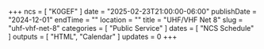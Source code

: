 +++
ncs = [ "K0GEF" ]
date = "2025-02-23T21:00:00-06:00"
publishDate = "2024-12-01"
endTime = ""
location = ""
title = "UHF/VHF Net 8"
slug = "uhf-vhf-net-8"
categories = [ "Public Service" ]
dates = [ "NCS Schedule" ]
outputs = [ "HTML", "Calendar" ]
updates = 0
+++
